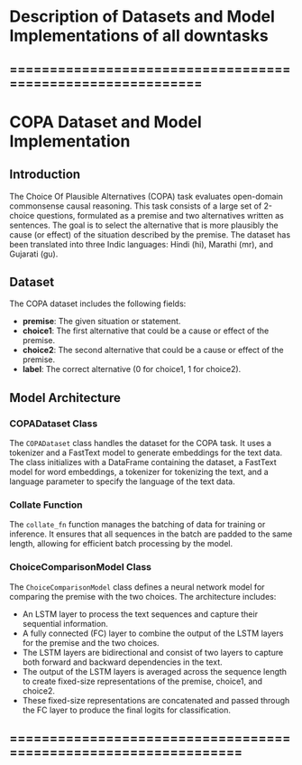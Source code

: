 # Description of Datasets and Model Implementations of all downtasks

## ===========================================================
# COPA Dataset and Model Implementation

## Introduction
The Choice Of Plausible Alternatives (COPA) task evaluates open-domain commonsense causal reasoning. This task consists of a large set of 2-choice questions, formulated as a premise and two alternatives written as sentences. The goal is to select the alternative that is more plausibly the cause (or effect) of the situation described by the premise. The dataset has been translated into three Indic languages: Hindi (hi), Marathi (mr), and Gujarati (gu).

## Dataset
The COPA dataset includes the following fields:
- **premise**: The given situation or statement.
- **choice1**: The first alternative that could be a cause or effect of the premise.
- **choice2**: The second alternative that could be a cause or effect of the premise.
- **label**: The correct alternative (0 for choice1, 1 for choice2).

## Model Architecture

### COPADataset Class
The `COPADataset` class handles the dataset for the COPA task. It uses a tokenizer and a FastText model to generate embeddings for the text data. The class initializes with a DataFrame containing the dataset, a FastText model for word embeddings, a tokenizer for tokenizing the text, and a language parameter to specify the language of the text data.

### Collate Function
The `collate_fn` function manages the batching of data for training or inference. It ensures that all sequences in the batch are padded to the same length, allowing for efficient batch processing by the model.

### ChoiceComparisonModel Class
The `ChoiceComparisonModel` class defines a neural network model for comparing the premise with the two choices. The architecture includes:
- An LSTM layer to process the text sequences and capture their sequential information.
- A fully connected (FC) layer to combine the output of the LSTM layers for the premise and the two choices.
- The LSTM layers are bidirectional and consist of two layers to capture both forward and backward dependencies in the text.
- The output of the LSTM layers is averaged across the sequence length to create fixed-size representations of the premise, choice1, and choice2.
- These fixed-size representations are concatenated and passed through the FC layer to produce the final logits for classification.

## ================================================================
